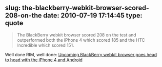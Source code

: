 slug: the-blackberry-webkit-browser-scored-208-on-the
date: 2010-07-19 17:14:45
type: quote
---

> The BlackBerry webkit browser scored 208 on the test and outperformed both the iPhone 4 which scored 185 and the HTC Incredible which scored 151.

Well done RIM, well done: [Upcoming BlackBerry webkit browser goes head to head with the iPhone 4 and Android](http://www.boygeniusreport.com/2010/07/19/upcoming-blackberry-webkit-browser-goes-head-to-head-with-the-iphone-4-and-android/?utm_source=feedburner&utm_medium=feed&utm_campaign=Feed%3A+TheBoyGeniusReport+%28Boy+Genius+Report%29&utm_content=Google+Reader)
